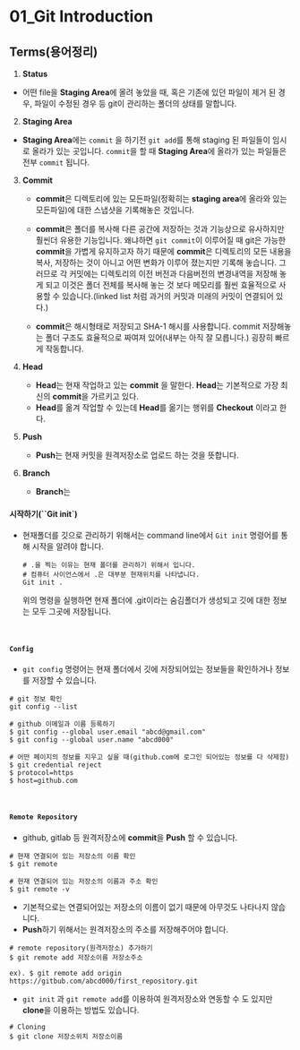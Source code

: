 #	01_Git Introduction

## Terms(용어정리)

1.  **Status**

   - 어떤 file을 **Staging Area**에 올려 놓았을 때, 혹은 기존에 있던 파일이 제거 된 경우, 파일이 수정된 경우 등 git이 관리하는 폴더의 상태를 말합니다.

2.  **Staging Area**

   - **Staging Area**에는 `commit` 을 하기전 `git add`를 통해 staging 된 파일들이 임시로 올라가 있는 곳입니다.  `commit`을 할 때 **Staging Area**에 올라가 있는 파일들은 전부 `commit` 됩니다.

3. **Commit**

   - **commit**은 디렉토리에 있는 모든파일(정확히는 **staging area**에 올라와 있는 모든파일)에 대한 스냅샷을 기록해놓은 것입니다. 

   - **commit**은 폴더를 복사해 다른 공간에 저장하는 것과 기능상으로 유사하지만 훨씬더 유용한 기능입니다. 왜냐하면 `git commit`이 이루어질 때 git은 가능한 **commit**을 가볍게 유지하고자 하기 때문에 **commit**은 디렉토리의 모든 내용을 복사, 저장하는 것이 아니고 어떤 변화가 이루어 졌는지만 기록해 놓습니다. 그러므로 각 커밋에는 디렉토리의 이전 버전과 다음버전의 변경내역을 저장해 놓게 되고 이것은 폴더 전체를 복사해 놓는 것 보다 메모리를 훨씬 효율적으로 사용할 수 있습니다.(linked list 처럼 과거의 커밋과 미래의 커밋이 연결되어 있다.)
   - **commit**은 해시형태로 저장되고 SHA-1 해시를 사용합니다. commit 저장해놓는 폴더 구조도 효율적으로 짜여져 있어(내부는 아직 잘 모릅니다.) 굉장히 빠르게 작동합니다. 

4. **Head**

   - **Head**는 현재 작업하고 있는 **commit** 을 말한다.  **Head**는 기본적으로 가장 최신의 **commit**을 가르키고 있다.
   - **Head**를 옮겨 작업할 수 있는데 **Head**를 옮기는 행위를 **Checkout** 이라고 한다.

5. **Push**

   - **Push**는 현재 커밋을 원격저장소로 업로드 하는 것을 뜻합니다. 

6. **Branch**

   - **Branch**는 



#### 시작하기(``Git init`)

- 현재폴더를 깃으로 관리하기 위해서는 command line에서 `Git init` 명령어를 통해 시작을 알려야 합니다.

  ```shell
  # .을 찍는 이유는 현재 폴더를 관리하기 위해서 입니다.
  # 컴퓨터 사이언스에서 .은 대부분 현재위치를 나타냅니다.
  Git init .
  ```

  위의 명령을 실행하면 현재 폴더에 .git이라는 숨김폴더가 생성되고 깃에 대한 정보는 모두 그곳에 저장됩니다.

<br>

#### `Config`

- `git config` 명령어는 현재 폴더에서 깃에 저장되어있는 정보들을 확인하거나 정보를 저장할 수 있습니다.

```
# git 정보 확인
git config --list
```

```
# github 이메일과 이름 등록하기
$ git config --global user.email "abcd@gmail.com"
$ git config --global user.name "abcd000"
```

```shell
# 어떤 페이지의 정보를 지우고 싶을 때(github.com에 로그인 되어있는 정보를 다 삭제함)
$ git credential reject
$ protocol=https
$ host=github.com
```

<br>

#### `Remote Repository`

- github, gitlab 등 원격저장소에 **commit**을 **Push** 할 수 있습니다.

```shell
# 현재 연결되어 있는 저장소의 이름 확인
$ git remote
```

```shell
# 현재 연결되어 있는 저장소의 이름과 주소 확인
$ git remote -v
```

- 기본적으로는 연결되어있는 저장소의 이름이 없기 때문에 아무것도 나타나지 않습니다.
- **Push**하기 위해서는 원격저장소의 주소를 저장해주어야 합니다.

```shell
# remote repository(원격저장소) 추가하기
$ git remote add 저장소이름 저장소주소

ex). $ git remote add origin https://gitbub.com/abcd000/first_repository.git
```

- `git init` 과 `git remote add`를 이용하여 원격저장소와 연동할 수 도 있지만 **clone**을 이용하는 방법도 있습니다.

```shell
# Cloning
$ git clone 저장소위치 저장소이름
```

